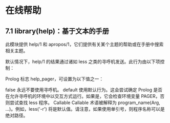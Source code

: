 # 在线帮助

## 7.1 library(help)：基于文本的手册

此模块提供 help/1 和 apropos/1，它们提供有关某个主题的帮助或在手册中搜索相关主题。

默认情况下，help/1 的结果通过诸如 less 之类的寻呼机发送。此行为由以下项控制：

Prolog 标志 help_pager，可设置为以下值之一：

false
永远不要使用寻呼机。
default
使用默认行为。这会尝试确定 Prolog 是否在允许寻呼机的环境中以交互方式运行。如果是，它会检查环境变量 PAGER，否则尝试查找 less 程序。
Callable
Callable 术语被解释为 program_name(Arg, ...)。例如，less('-r') 将是默认值。请注意，如果使用单引号，则程序名称可以是绝对路径。